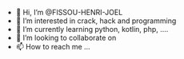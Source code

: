 - 👋 Hi, I’m @FISSOU-HENRI-JOEL
- 👀 I’m interested in crack, hack and programming
- 🌱 I’m currently learning python, kotlin, php, ....
- 💞️ I’m looking to collaborate on 
- 📫 How to reach me ...

<!---
FISSOU-HENRI-JOEL/FISSOU-HENRI-JOEL is a ✨ special ✨ repository because its `README.md` (this file) appears on your GitHub profile.
You can click the Preview link to take a look at your changes.
--->
